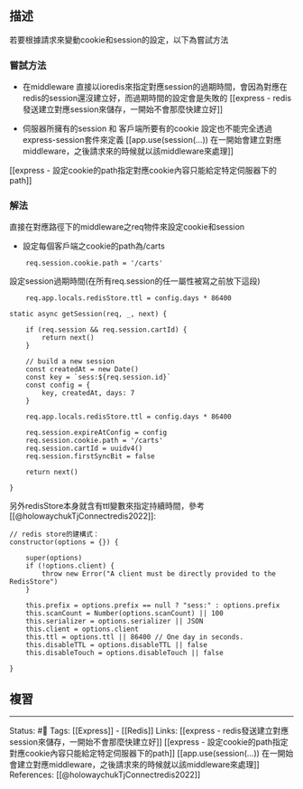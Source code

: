 


## 描述

若要根據請求來變動cookie和session的設定，以下為嘗試方法
### 嘗試方法
- 在middleware 直接以ioredis來指定對應session的過期時間，會因為對應在redis的session還沒建立好，而過期時間的設定會是失敗的
[[express - redis發送建立對應session來儲存，一開始不會那麼快建立好]]

-  伺服器所擁有的session 和 客戶端所要有的cookie 設定也不能完全透過express-session套件來定義
[[app.use(session(...)) 在一開始會建立對應middleware，之後請求來的時候就以該middleware來處理]]


[[express - 設定cookie的path指定對應cookie內容只能給定特定伺服器下的path]]


### 解法
直接在對應路徑下的middleware之req物件來設定cookie和session

- 設定每個客戶端之cookie的path為/carts 
```
	req.session.cookie.path = '/carts'
```
設定session過期時間(在所有req.session的任一屬性被寫之前放下這段)
```
	req.app.locals.redisStore.ttl = config.days * 86400
```




```
static async getSession(req, _, next) {

	if (req.session && req.session.cartId) {
		return next()
	}

	// build a new session
	const createdAt = new Date()
	const key = `sess:${req.session.id}`
	const config = {
		key, createdAt, days: 7
	}

	req.app.locals.redisStore.ttl = config.days * 86400

	req.session.expireAtConfig = config
	req.session.cookie.path = '/carts'
	req.session.cartId = uuidv4()
	req.session.firstSyncBit = false

	return next()

}

```


另外redisStore本身就含有ttl變數來指定持續時間，參考[[@holowaychukTjConnectredis2022]]:

```
// redis store的建構式：
constructor(options = {}) {

	super(options)
	if (!options.client) {
		throw new Error("A client must be directly provided to the RedisStore")
	}

	this.prefix = options.prefix == null ? "sess:" : options.prefix
	this.scanCount = Number(options.scanCount) || 100
	this.serializer = options.serializer || JSON
	this.client = options.client
	this.ttl = options.ttl || 86400 // One day in seconds.
	this.disableTTL = options.disableTTL || false
	this.disableTouch = options.disableTouch || false

}
```



## 複習


---
Status: #🌱 
Tags:
[[Express]] - [[Redis]]
Links:
[[express - redis發送建立對應session來儲存，一開始不會那麼快建立好]]
[[express - 設定cookie的path指定對應cookie內容只能給定特定伺服器下的path]]
[[app.use(session(...)) 在一開始會建立對應middleware，之後請求來的時候就以該middleware來處理]]
References:
[[@holowaychukTjConnectredis2022]]